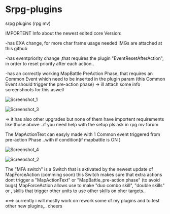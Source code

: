 # Srpg-plugins
 srpg plugins (rpg mv)

IMPORTENT Info about the newest edited core Version:

-has EXA change, for more char frame usage
needed IMGs are attached at this github

-has eventpriority change ,that requires the plugin "EventResetAfterAction",
in order to reset priority after each action..

-has an correctly working MapBattle PreAction Phase, that requires an Common Event
which need to be inserted in the plugin param
(this Common Event should trigger the pre-action phase)
-> ill attach some info screenshoots for this aswell

![Screenshot_1](https://user-images.githubusercontent.com/72324675/138602017-a6f604f2-3d87-4b1e-ba14-eb8bf9e5c768.png)

![Screenshot_3](https://user-images.githubusercontent.com/72324675/138602027-f8777cc6-1d9c-4c33-ab4b-0287284d9b2d.png)



=> it has also other upgrades but none of them have importent requirements like those above
..if you need help with the setup pls ask in rpg mv forum

The MapActionText can easyly made with 1 Common event triggered from pre-action Phase 
..with if condition(if mapbattle is ON )

![Screenshot_4](https://user-images.githubusercontent.com/72324675/138602102-d713cbe1-ecbf-4e00-9a73-56025c96147f.png)


![Screenshot_2](https://user-images.githubusercontent.com/72324675/138601922-73b61343-de76-4bd7-8c36-13860ffe8e0d.png)

The "MFA switch" is a Switch that is aktivated by the newest update of MapForceAction (comming soon)
this Switch makes sure that extra actions dont trigger a "MapActionText" or "MapBattle_pre-action phase"
 (to avoid bugs)
 MapForceAction allows use to make "duo combo skill", "double skills" or ,
 skills that trigger other units to use other skills on oher targets..
 
 ===> currently i will mostly work on rework some of my plugins and to test other new plugins,..
 cheers
